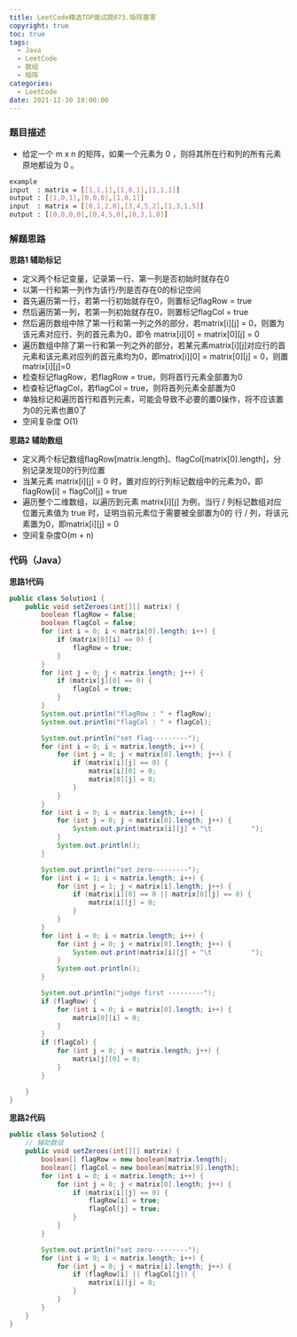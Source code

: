 ```yaml
---
title: LeetCode精选TOP面试题073.矩阵置零
copyright: true
toc: true
tags:
  - Java
  - LeetCode
  - 数组
  - 矩阵
categories:
  - LeetCode
date: 2021-12-30 18:00:00
---
```


### 题目描述

+ 给定一个 m x n 的矩阵，如果一个元素为 0 ，则将其所在行和列的所有元素原地都设为 0 。

```bash
example
input  : matrix = [[1,1,1],[1,0,1],[1,1,1]]
output : [[1,0,1],[0,0,0],[1,0,1]]
input  : matrix = [[0,1,2,0],[3,4,5,2],[1,3,1,5]]
output : [[0,0,0,0],[0,4,5,0],[0,3,1,0]]
```

<!--more-->

### 解题思路
**思路1 辅助标记**

+ 定义两个标记变量，记录第一行、第一列是否初始时就存在0
+ 以第一行和第一列作为该行/列是否存在0的标记空间
+ 首先遍历第一行，若第一行初始就存在0，则置标记flagRow = true
+ 然后遍历第一列，若第一列初始就存在0，则置标记flagCol = true
+ 然后遍历数组中除了第一行和第一列之外的部分，若matrix[i][j] = 0，则置为该元素对应行、列的首元素为0，即令 matrix[i][0] = matrix[0][j] = 0
+ 遍历数组中除了第一行和第一列之外的部分，若某元素matrix[i][j]对应行的首元素和该元素对应列的首元素均为0，即matrix[i][0] = matrix[0][j] = 0，则置matrix[i][j]=0
+ 检查标记flagRow，若flagRow = true，则将首行元素全部置为0
+ 检查标记flagCol，若flagCol = true，则将首列元素全部置为0
+ 单独标记和遍历首行和首列元素，可能会导致不必要的置0操作，将不应该置为0的元素也置0了
+ 空间复杂度 O(1)

**思路2 辅助数组**

+ 定义两个标记数组flagRow[matrix.length]、flagCol[matrix[0].length]，分别记录发现0的行列位置
+ 当某元素 matrix[i][j] = 0 时，置对应的行列标记数组中的元素为0，即flagRow[i] = flagCol[j] = true
+ 遍历整个二维数组，以遍历到元素 matrix[i][j] 为例，当行 / 列标记数组对应位置元素值为 true 时，证明当前元素位于需要被全部置为0的 行 / 列，将该元素置为0，即matrix[i][j] = 0
+ 空间复杂度O(m + n)

### 代码（Java）
**思路1代码**
```java
public class Solution1 {
    public void setZeroes(int[][] matrix) {
        boolean flagRow = false;
        boolean flagCol = false;
        for (int i = 0; i < matrix[0].length; i++) {
            if (matrix[0][i] == 0) {
                flagRow = true;
            }
        }
        for (int j = 0; j < matrix.length; j++) {
            if (matrix[j][0] == 0) {
                flagCol = true;
            }
        }
        System.out.println("flagRow : " + flagRow);
        System.out.println("flagCol : " + flagCol);

        System.out.println("set flag---------");
        for (int i = 0; i < matrix.length; i++) {
            for (int j = 0; j < matrix[0].length; j++) {
                if (matrix[i][j] == 0) {
                    matrix[i][0] = 0;
                    matrix[0][j] = 0;
                }
            }
        }
        for (int i = 0; i < matrix.length; i++) {
            for (int j = 0; j < matrix[0].length; j++) {
                System.out.print(matrix[i][j] + "\t          ");
            }
            System.out.println();
        }

        System.out.println("set zero---------");
        for (int i = 1; i < matrix.length; i++) {
            for (int j = 1; j < matrix[i].length; j++) {
                if (matrix[i][0] == 0 || matrix[0][j] == 0) {
                    matrix[i][j] = 0;
                }
            }
        }
        for (int i = 0; i < matrix.length; i++) {
            for (int j = 0; j < matrix[0].length; j++) {
                System.out.print(matrix[i][j] + "\t          ");
            }
            System.out.println();
        }

        System.out.println("judge first ---------");
        if (flagRow) {
            for (int i = 0; i < matrix[0].length; i++) {
                matrix[0][i] = 0;
            }
        }
        if (flagCol) {
            for (int j = 0; j < matrix.length; j++) {
                matrix[j][0] = 0;
            }
        }

    }
}
```
**思路2代码**
```java
public class Solution2 {
    // 辅助数组
    public void setZeroes(int[][] matrix) {
        boolean[] flagRow = new boolean[matrix.length];
        boolean[] flagCol = new boolean[matrix[0].length];
        for (int i = 0; i < matrix.length; i++) {
            for (int j = 0; j < matrix[0].length; j++) {
                if (matrix[i][j] == 0) {
                    flagRow[i] = true;
                    flagCol[j] = true;
                }
            }
        }

        System.out.println("set zero---------");
        for (int i = 0; i < matrix.length; i++) {
            for (int j = 0; j < matrix[i].length; j++) {
                if (flagRow[i] || flagCol[j]) {
                    matrix[i][j] = 0;
                }
            }
        }
    }
}

```